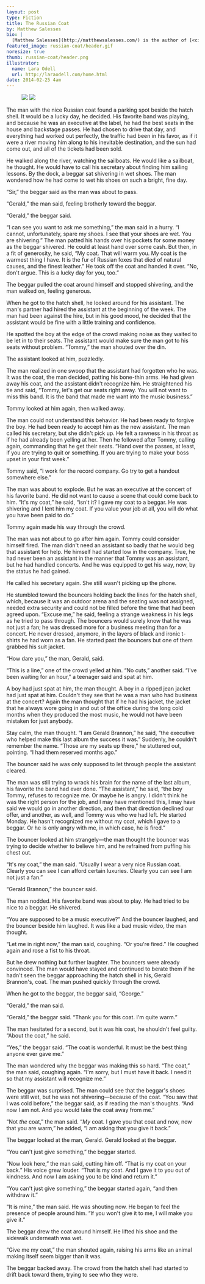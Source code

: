 ```yaml
---
layout: post
type: Fiction
title: The Russian Coat
by: Matthew Salesses
bio: |
  [Matthew Salesses](http://matthewsalesses.com/) is the author of [<cite>I'm Not Saying, I'm Just Saying</cite>](http://www.amazon.com/Im-Not-Saying-Just/dp/1937865061), [<cite>The Last Repatriate</cite>](http://nouvellabooks.com/books/the-last-repatriate/), a couple of ebooks forthcoming from Thought Catalog Books, and other things. Follow him [@salesses](http://www.twitter.com/salesses).
featured_image: russian-coat/header.gif
noresize: true
thumb: russian-coat/header.png
illustrator:
  name: Lara Odell
  url: http://laraodell.com/home.html
date: 2014-02-25 4am
---
```


<figure class="right">
<div class="gifswap">
<img class="looper" src="/assets/images/russian-coat/water.gif">
<img class="starter" src="/assets/images/russian-coat/leaf.gif">
</div>
</figure>

The man with the nice Russian coat found a parking spot beside the hatch shell. It would be a lucky day, he decided. His favorite band was playing, and because he was an executive at the label, he had the best seats in the house and backstage passes. He had chosen to drive that day, and everything had worked out perfectly, the traffic had been in his favor, as if it were a river moving him along to his inevitable destination, and the sun had come out, and all of the tickets had been sold.

He walked along the river, watching the sailboats. He would like a sailboat, he thought. He would have to call his secretary about finding him sailing lessons. By the dock, a beggar sat shivering in wet shoes. The man wondered how he had come to wet his shoes on such a bright, fine day.

“Sir,” the beggar said as the man was about to pass.

“Gerald,” the man said, feeling brotherly toward the beggar.

“Gerald,” the beggar said.

“I can see you want to ask me something,” the man said in a hurry. “I cannot, unfortunately, spare my shoes. I see that your shoes are wet. You are shivering.” The man patted his hands over his pockets for some money as the beggar shivered. He could at least hand over some cash. But then, in a fit of generosity, he said, “My coat. That will warm you. My coat is the warmest thing I have. It is the fur of Russian foxes that died of natural causes, and the finest leather.” He took off the coat and handed it over. “No, don't argue. This is a lucky day for you, too.”

The beggar pulled the coat around himself and stopped shivering, and the man walked on, feeling generous.

When he got to the hatch shell, he looked around for his assistant. The man's partner had hired the assistant at the beginning of the week. The man had been against the hire, but in his good mood, he decided that the assistant would be fine with a little training and confidence.

He spotted the boy at the edge of the crowd making noise as they waited to be let in to their seats. The assistant would make sure the man got to his seats without problem. “Tommy,” the man shouted over the din.

The assistant looked at him, puzzledly.

The man realized in one swoop that the assistant had forgotten who he was. It was the coat, the man decided, patting his bone-thin arms. He had given away his coat, and the assistant didn't recognize him. He straightened his tie and said, “Tommy, let's get our seats right away. You will not want to miss this band. It is the band that made me want into the music business.”

Tommy looked at him again, then walked away.

The man could not understand this behavior. He had been ready to forgive the boy. He had been ready to accept him as the new assistant. The man called his secretary, but she didn't pick up. He felt a rawness in his throat as if he had already been yelling at her. Then he followed after Tommy, calling again, commanding that he get their seats. “Hand over the passes, at least, if you are trying to quit or something. If you are trying to make your boss upset in your first week.”

Tommy said, “I work for the record company. Go try to get a handout somewhere else.”

The man was about to explode. But he was an executive at the concert of his favorite band. He did not want to cause a scene that could come back to him. “It's my coat,” he said, “isn't it? I gave my coat to a beggar. He was shivering and I lent him my coat. If you value your job at all, you will do what you have been paid to do.”

Tommy again made his way through the crowd.

The man was not about to go after him again. Tommy could consider himself fired. The man didn't need an assistant so badly that he would beg that assistant for help. He himself had started low in the company. True, he had never been an assistant in the manner that Tommy was an assistant, but he had handled concerts. And he was equipped to get his way, now, by the status he had gained.

He called his secretary again. She still wasn't picking up the phone.

He stumbled toward the bouncers holding back the lines for the hatch shell, which, because it was an outdoor arena and the seating was not assigned, needed extra security and could not be filled before the time that had been agreed upon. “Excuse me,” he said, feeling a strange weakness in his legs as he tried to pass through. The bouncers would surely know that he was not just a fan; he was dressed more for a business meeting than for a concert. He never dressed, anymore, in the layers of black and ironic t-shirts he had worn as a fan. He started past the bouncers but one of them grabbed his suit jacket.

“How dare you,” the man, Gerald, said.

“This is a line,” one of the crowd yelled at him. “No cuts,” another said. “I've been waiting for an hour,” a teenager said and spat at him.

A boy had just spat at him, the man thought. A boy in a ripped jean jacket had just spat at him. Couldn't they see that he was a man who had business at the concert? Again the man thought that if he had his jacket, the jacket that he always wore going in and out of the office during the long cold months when they produced the most music, he would not have been mistaken for just anybody.

Stay calm, the man thought. “I am Gerald Brannon,” he said, “the executive who helped make this last album the success it was.” Suddenly, he couldn't remember the name. “Those are my seats up there,” he stuttered out, pointing. “I had them reserved months ago.”

The bouncer said he was only supposed to let through people the assistant cleared.

The man was still trying to wrack his brain for the name of the last album, his favorite the band had ever done. “The assistant,” he said, “the boy Tommy, refuses to recognize me. Or maybe he is angry. I didn't think he was the right person for the job, and I may have mentioned this, I may have said we would go in another direction, and then that direction declined our offer, and another, as well, and Tommy was who we had left. He started Monday. He hasn't recognized me without my coat, which I gave to a beggar. Or he is only angry with me, in which case, he is fired.”

The bouncer looked at him strangely—the man thought the bouncer was trying to decide whether to believe him, and he refrained from puffing his chest out.

“It's my coat,” the man said. “Usually I wear a very nice Russian coat. Clearly you can see I can afford certain luxuries. Clearly you can see I am not just a fan.”

“Gerald Brannon,” the bouncer said.

The man nodded. His favorite band was about to play. He had tried to be nice to a beggar. He shivered.

“You are supposed to be a music executive?” And the bouncer laughed, and the bouncer beside him laughed. It was like a bad music video, the man thought.

“Let me in right now,” the man said, coughing. “Or you're fired.” He coughed again and rose a fist to his throat.

But he drew nothing but further laughter. The bouncers were already convinced. The man would have stayed and continued to berate them if he hadn't seen the beggar approaching the hatch shell in his, Gerald Brannon's, coat. The man pushed quickly through the crowd.

When he got to the beggar, the beggar said, “George.”

“Gerald,” the man said.

“Gerald,” the beggar said. “Thank you for this coat. I'm quite warm.”

The man hesitated for a second, but it was his coat, he shouldn't feel guilty. “About the coat,” he said.

“Yes,” the beggar said. “The coat is wonderful. It must be the best thing anyone ever gave me.”

The man wondered why the beggar was making this so hard. “The coat,” the man said, coughing again. “I'm sorry, but I must have it back. I need it so that my assistant will recognize me.”

The beggar was surprised. The man could see that the beggar's shoes were still wet, but he was not shivering—because of the coat. “You saw that I was cold before,” the beggar said, as if reading the man's thoughts. “And now I am not. And you would take the coat away from me.”

“Not _the_ coat,” the man said. “_My_ coat. I gave you that coat and now, now that you are warm,” he added, “I am asking that you give it back.”

The beggar looked at the man, Gerald. Gerald looked at the beggar.

“You can't just give something,” the beggar started.

“Now look here,” the man said, cutting him off. “That is my coat on your back.” His voice grew louder. “That is my coat. And I gave it to you out of kindness. And now I am asking you to be kind and return it.”

“You can't just give something,” the beggar started again, “and then withdraw it.”

“It is mine,” the man said. He was shouting now. He began to feel the presence of people around him. “If you won't give it to me, I will make you give it.”

The beggar drew the coat around himself. He lifted his shoe and the sidewalk underneath was wet.

“Give me my coat,” the man shouted again, raising his arms like an animal making itself seem bigger than it was.

The beggar backed away. The crowd from the hatch shell had started to drift back toward them, trying to see who they were.
